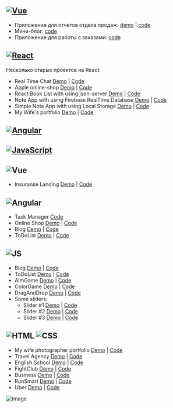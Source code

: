 ## [![Vue](https://skillicons.dev/icons?i=vue)](https://skillicons.dev)
- Приложение для отчетов отдела продаж: [demo](https://baza-report.ru/) | [code](https://github.com/mizonov-iv/baza-report-app)
- Мини-блог: [code](https://github.com/mizonov-iv/vue-blog)
- Приложение для работы с заказами: [code](https://github.com/mizonov-iv/advance-test-task)

## [![React](https://skillicons.dev/icons?i=react)](https://skillicons.dev)
Несколько старых проектов на React:
- Real Time Chat [Demo](https://react-chat-09.web.app/chat) | [Code](https://github.com/mizonov-iv/React-Real-Time-Chat)
- Apple online-shop [Demo](https://ecommerce09-97559.web.app/) | [Code](https://github.com/mizonov-iv/React-E-Commerce)
- React Book List with using json-server [Demo](https://github.com/mizonov-iv/React-Book-List/blob/main/README.md) | [Code](https://github.com/mizonov-iv/React-Book-List)
- Note App with using Firebase RealTime Database [Demo](https://react-note-app-08.web.app/) | [Code](https://github.com/mizonov-iv/React-Note-App-with-Firebase)
- Simple Note App with using Local Storage [Demo](https://react-note-app06.web.app/) | [Code](https://github.com/mizonov-iv/ReactNoteApp)
- My Wife's portfolio [Demo](https://photo-by-mizonova.web.app/) | [Code](https://github.com/mizonov-iv/My-Wife-React-site)

## [![Angular](https://skillicons.dev/icons?i=angular)](https://skillicons.dev)

## [![JavaScript](https://skillicons.dev/icons?i=js)](https://skillicons.dev)


## ![Vue](https://img.shields.io/badge/vue-000?style=for-the-badge&logo=VUE)
- Insuranse Landing [Demo](https://insurance-09.web.app/) | [Code](https://github.com/mizonov-iv/Vue-Insurance-Landing)

## ![Angular](https://img.shields.io/badge/angular-000?style=for-the-badge&logo=ANGULAR)
- Task Manager [Code](https://github.com/mizonov-iv/Task-manager)
- Online Shop [Demo](https://online-shop-18c7d.firebaseapp.com/) | [Code](https://github.com/mizonov-iv/OnlineShopSPA)
- Blog [Demo](https://angular-blog2022.firebaseapp.com/) | [Code](https://github.com/mizonov-iv/AngularBlog)
- ToDoList [Demo](https://simpletodoapplication1.firebaseapp.com/) | [Code](https://github.com/mizonov-iv/AngularToDoApplication)

## ![JS](https://img.shields.io/badge/JavaScript-000?style=for-the-badge&logo=JavaScript&logoColor=yellow)
- Blog [Demo](https://miv-blog.firebaseapp.com/) | [Code](https://github.com/mizonov-iv/JS-Blog)
- ToDoList [Demo](https://mizonov-iv.github.io/ToDoListOnJS/) | [Code](https://github.com/mizonov-iv/ToDoListOnJS)
- AimGame [Demo](https://mizonov-iv.github.io/AimGame/) | [Code](https://github.com/mizonov-iv/AimGame)
- ColorGame [Demo](https://mizonov-iv.github.io/ColorGame/) | [Code](https://github.com/mizonov-iv/ColorGame)
- DragAndDrop [Demo](https://mizonov-iv.github.io/DragAndDrop/) | [Code](https://github.com/mizonov-iv/DragAndDrop)
- Some sliders:
  - Slider #1 [Demo](https://mizonov-iv.github.io/FrenchySlider/) | [Code](https://github.com/mizonov-iv/FrenchySlider)
  - Slider #2 [Demo](https://mizonov-iv.github.io/anotherTypeOfSlider/) | [Code](https://github.com/mizonov-iv/anotherTypeOfSlider)
  - Slider #3 [Demo](https://mizonov-iv.github.io/JS-slider/) | [Code](https://github.com/mizonov-iv/JS-slider)

## ![HTML](https://img.shields.io/badge/HTML-000?style=for-the-badge&logo=html&logoColor=red) ![CSS](https://img.shields.io/badge/CSS-000?style=for-the-badge&logo=css&logoColor=fff)
- My wife photographer portfolio [Demo](https://mizonov-iv.github.io/MyWifeLanding/) | [Code](https://github.com/mizonov-iv/MyWifeLanding)
- Travel Agency [Demo](https://mizonov-iv.github.io/TravelAgency-site/) | [Code](https://github.com/mizonov-iv/TravelAgency-site)
- English School [Demo](https://mizonov-iv.github.io/EnglishSchool-site/) | [Code](https://github.com/mizonov-iv/EnglishSchool-site)
- FightClub [Demo](https://mizonov-iv.github.io/FightClub-site/) | [Code](https://github.com/mizonov-iv/FightClub-site)
- Business [Demo](https://mizonov-iv.github.io/Realvise-site/) | [Code](https://github.com/mizonov-iv/Realvise-site)
- RunSmart [Demo](https://mizonov-iv.github.io/RunSmart-site/) | [Code](https://github.com/mizonov-iv/RunSmart-site)
- Uber [Demo](https://mizonov-iv.github.io/Uber/) | [Code](https://github.com/mizonov-iv/Uber)

![Image](https://www.codewars.com/users/mizonov-iv/badges/large)
